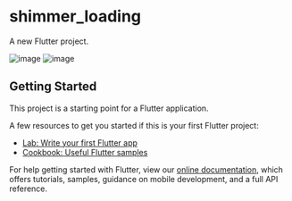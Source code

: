 # shimmer_loading

A new Flutter project.

![image](https://user-images.githubusercontent.com/55737606/148529842-ac661a10-0300-4102-bc6c-9d3d02cde271.png)
![image](https://user-images.githubusercontent.com/55737606/148529895-0c0083f9-a871-4299-a575-d39df2c75b04.png)

## Getting Started

This project is a starting point for a Flutter application.

A few resources to get you started if this is your first Flutter project:

- [Lab: Write your first Flutter app](https://flutter.dev/docs/get-started/codelab)
- [Cookbook: Useful Flutter samples](https://flutter.dev/docs/cookbook)

For help getting started with Flutter, view our
[online documentation](https://flutter.dev/docs), which offers tutorials,
samples, guidance on mobile development, and a full API reference.
